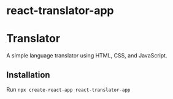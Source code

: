 # react-translator-app
# Translator
A simple language translator using HTML, CSS, and JavaScript.
## Installation

Run `npx create-react-app react-translator-app`